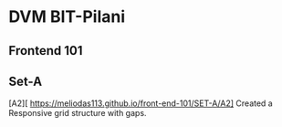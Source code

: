 # DVM BIT-Pilani
## Frontend 101
## Set-A
[A2][ https://meliodas113.github.io/front-end-101/SET-A/A2]
Created a Responsive grid structure with gaps.
